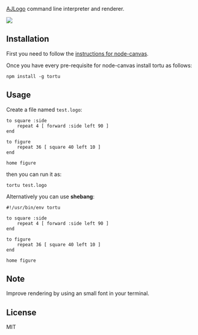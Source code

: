  [AJLogo](https://github.com/ajlopez/AjLogoJs) command line interpreter and renderer.

![](https://dl.dropboxusercontent.com/u/1525624/blog/canvas-logo.png)

## Installation

First you need to follow the [instructions for node-canvas](https://github.com/LearnBoost/node-canvas/wiki). 

Once you have every pre-requisite for node-canvas install tortu as follows:

~~~
npm install -g tortu
~~~

## Usage

Create a file named `test.logo`:

~~~
to square :side
	repeat 4 [ forward :side left 90 ]
end

to figure
	repeat 36 [ square 40 left 10 ]
end

home figure
~~~

then you can run it as:

~~~
tortu test.logo
~~~

Alternatively you can use __shebang__:

~~~
#!/usr/bin/env tortu

to square :side
	repeat 4 [ forward :side left 90 ]
end

to figure
	repeat 36 [ square 40 left 10 ]
end

home figure
~~~

## Note

Improve rendering by using an small font in your terminal.

## License

MIT

